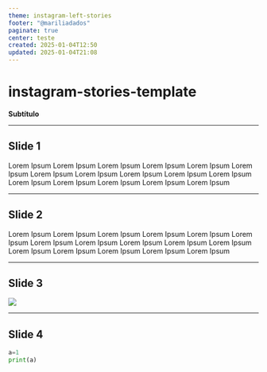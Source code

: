 ```yaml
---
theme: instagram-left-stories
footer: "@mariliadados"
paginate: true
center: teste
created: 2025-01-04T12:50
updated: 2025-01-04T21:08
---
```

# instagram-stories-template

**Subtítulo**


----
## Slide 1

Lorem Ipsum Lorem Ipsum Lorem Ipsum Lorem Ipsum Lorem Ipsum Lorem Ipsum Lorem Ipsum Lorem Ipsum Lorem Ipsum Lorem Ipsum Lorem Ipsum Lorem Ipsum Lorem Ipsum Lorem Ipsum Lorem Ipsum  Lorem Ipsum 

----
## Slide 2

Lorem Ipsum Lorem Ipsum Lorem Ipsum Lorem Ipsum Lorem Ipsum Lorem Ipsum Lorem Ipsum Lorem Ipsum Lorem Ipsum Lorem Ipsum Lorem Ipsum Lorem Ipsum Lorem Ipsum Lorem Ipsum Lorem Ipsum  Lorem Ipsum 

---
## Slide 3

![](../Excalidraw/fig1.png)

---

## Slide 4

``` python
a=1
print(a)
```
